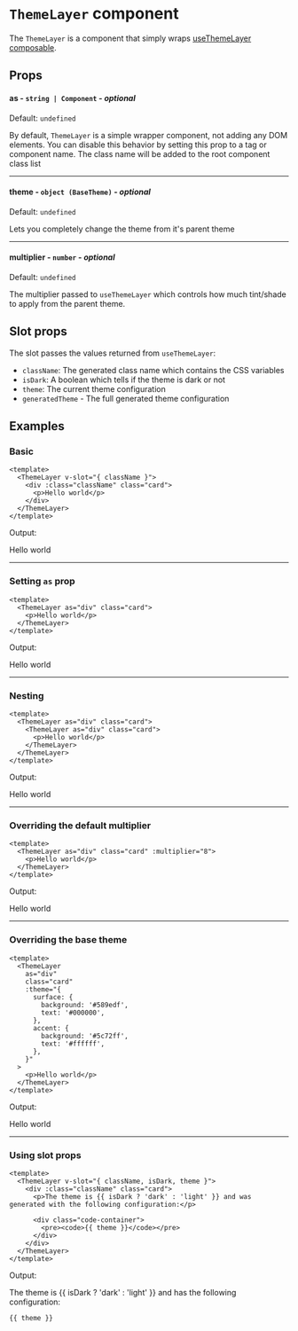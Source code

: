 # `ThemeLayer` component

The `ThemeLayer` is a component that simply wraps [useThemeLayer composable](/guide/composables/use-theme-layer).

## Props

#### as - `string | Component` - _optional_

Default: `undefined`

By default, `ThemeLayer` is a simple wrapper component, not adding any DOM elements. You can disable this behavior by setting this prop to a tag or component name. The class name will be added to the root component class list

---

#### theme - `object (BaseTheme)` - _optional_

Default: `undefined`

Lets you completely change the theme from it's parent theme

---

#### multiplier - `number` - _optional_

Default: `undefined`

The multiplier passed to `useThemeLayer` which controls how much tint/shade to apply from the parent theme.

## Slot props

The slot passes the values returned from `useThemeLayer`:

- `className`: The generated class name which contains the CSS variables
- `isDark`: A boolean which tells if the theme is dark or not
- `theme`: The current theme configuration
- `generatedTheme` - The full generated theme configuration

## Examples

### Basic

```vue
<template>
  <ThemeLayer v-slot="{ className }">
    <div :class="className" class="card">
      <p>Hello world</p>
    </div>
  </ThemeLayer>
</template>
```

Output:

<ThemeLayer v-slot="{ className }">
  <div :class="className" class="card">
    <p>Hello world</p>
  </div>
</ThemeLayer>

---

### Setting `as` prop

```vue
<template>
  <ThemeLayer as="div" class="card">
    <p>Hello world</p>
  </ThemeLayer>
</template>
```

Output:

<ThemeLayer as="div" class="card">
  <p>Hello world</p>
</ThemeLayer>

---

### Nesting

```vue
<template>
  <ThemeLayer as="div" class="card">
    <ThemeLayer as="div" class="card">
      <p>Hello world</p>
    </ThemeLayer>
  </ThemeLayer>
</template>
```

Output:

<ThemeLayer as="div" class="card">
  <ThemeLayer as="div" class="card">
    <p>Hello world</p>
  </ThemeLayer>
</ThemeLayer>

---

### Overriding the default multiplier

```vue
<template>
  <ThemeLayer as="div" class="card" :multiplier="8">
    <p>Hello world</p>
  </ThemeLayer>
</template>
```

Output:

<ThemeLayer as="div" class="card" :multiplier="8">
  <p>Hello world</p>
</ThemeLayer>

---

### Overriding the base theme

```vue
<template>
  <ThemeLayer
    as="div"
    class="card"
    :theme="{
      surface: {
        background: '#589edf',
        text: '#000000',
      },
      accent: {
        background: '#5c72ff',
        text: '#ffffff',
      },
    }"
  >
    <p>Hello world</p>
  </ThemeLayer>
</template>
```

Output:

<ThemeLayer as="div" class="card"
  :theme="{
    surface: {
      background: '#589edf',
      text: '#000000',
    },
    accent: {
      background: '#5c72ff',
      text: '#ffffff',
    }
  }">

<p>Hello world</p>
</ThemeLayer>

---

### Using slot props

```vue
<template>
  <ThemeLayer v-slot="{ className, isDark, theme }">
    <div :class="className" class="card">
      <p>The theme is {{ isDark ? 'dark' : 'light' }} and was generated with the following configuration:</p>

      <div class="code-container">
        <pre><code>{{ theme }}</code></pre>
      </div>
    </div>
  </ThemeLayer>
</template>
```

Output:

<ThemeLayer v-slot="{ className, isDark, theme }">
  <div :class="className" class="card">
    <p>The theme is {{ isDark ? 'dark' : 'light' }} and has the following configuration:</p>
    <div un-max="h-32" un-overflow="auto" un-text="xs artivue-surface-text-alt-1" un-border="~ solid artivue-surface-border" un-rounded="xl" un-p="x-4 y-0" un-bg="artivue-surface-action">
      <pre un-m="t-0!"><code>{{ theme }}</code></pre>
    </div>
  </div>
</ThemeLayer>
